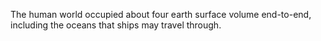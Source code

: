The human world occupied about four earth surface volume end-to-end, including the oceans that ships may travel through.

